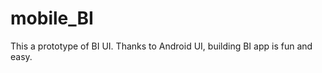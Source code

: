 mobile_BI
=========

This a prototype of BI UI.
Thanks to Android UI, building BI app  is fun and easy.
